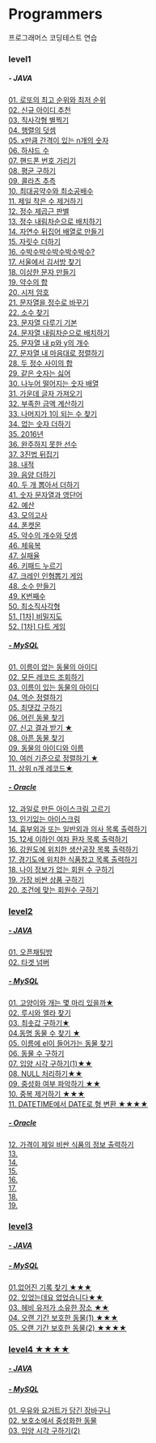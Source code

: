# Programmers
프로그래머스 코딩테스트 연습


### level1
#####  - JAVA

<a href="https://school.programmers.co.kr/learn/courses/30/lessons/77484">01. 로또의 최고 순위와 최저 순위</br>
<a href="https://school.programmers.co.kr/learn/courses/30/lessons/72410">02. 신규 아이디 추천 </br>
<a href="https://school.programmers.co.kr/learn/courses/30/lessons/12969">03. 직사각형 별찍기 </br>
<a href="https://school.programmers.co.kr/learn/courses/30/lessons/12950">04. 행렬의 덧셈</br>
<a href="https://school.programmers.co.kr/learn/courses/30/lessons/12954">05. x만큼 간격이 있는 n개의 숫자</br>
<a href="https://school.programmers.co.kr/learn/courses/30/lessons/12947">06. 하샤드 수</br>
<a href="https://school.programmers.co.kr/learn/courses/30/lessons/12948">07. 핸드폰 번호 가리기</br>
<a href="https://school.programmers.co.kr/learn/courses/30/lessons/12944">08. 평균 구하기</br>
<a href="https://school.programmers.co.kr/learn/courses/30/lessons/12943">09. 콜라츠 추측</br>
<a href="https://school.programmers.co.kr/learn/courses/30/lessons/12940">10. 최대공약수와 최소공배수</br>
<a href="https://school.programmers.co.kr/learn/courses/30/lessons/12935">11. 제일 작은 수 제거하기 </br>
<a href="https://school.programmers.co.kr/learn/courses/30/lessons/12934">12. 정수 제곱근 판별</br>
<a href="https://school.programmers.co.kr/learn/courses/30/lessons/12933">13. 정수 내림차순으로 배치하기</br>
<a href="https://school.programmers.co.kr/learn/courses/30/lessons/12932">14. 자연수 뒤집어 배열로 만들기 </br>
<a href="https://school.programmers.co.kr/learn/courses/30/lessons/12931">15. 자릿수 더하기 </br>
<a href="https://school.programmers.co.kr/learn/courses/30/lessons/12922">16. 수박수박수박수박수박수? </br>
<a href="https://school.programmers.co.kr/learn/courses/30/lessons/12919">17. 서울에서 김서방 찾기 </br>
<a href="https://school.programmers.co.kr/learn/courses/30/lessons/12930">18. 이상한 문자 만들기 </br>
<a href="https://school.programmers.co.kr/learn/courses/30/lessons/12928">19. 약수의 합 </br>
<a href="https://school.programmers.co.kr/learn/courses/30/lessons/12926">20. 시저 암호</br>
<a href="https://school.programmers.co.kr/learn/courses/30/lessons/12925">21. 문자열을 정수로 바꾸기 </br>
<a href="https://school.programmers.co.kr/learn/courses/30/lessons/12921">22. 소수 찾기</br>
<a href="https://school.programmers.co.kr/learn/courses/30/lessons/12918">23. 문자열 다루기 기본 </br>
<a href="https://school.programmers.co.kr/learn/courses/30/lessons/12917">24. 문자열 내림차순으로 배치하기</br>
<a href="https://school.programmers.co.kr/learn/courses/30/lessons/12916">25. 문자열 내 p와 y의 개수 </br>
<a href="https://school.programmers.co.kr/learn/courses/30/lessons/12915?language=java">27. 문자열 내 마음대로 정렬하기 </br>
<a href="https://school.programmers.co.kr/learn/courses/30/lessons/12912">28. 두 정수 사이의 합</br>
<a href="https://school.programmers.co.kr/learn/courses/30/lessons/12906">29. 같은 숫자는 싫어</br>
<a href="https://school.programmers.co.kr/learn/courses/30/lessons/12910">30. 나누어 떨어지는 숫자 배열</br>
<a href="https://school.programmers.co.kr/learn/courses/30/lessons/12903">31. 가운데 글자 가져오기 </br>
<a href="https://school.programmers.co.kr/learn/courses/30/lessons/82612">32. 부족한 금액 계산하기</br>
<a href="https://school.programmers.co.kr/learn/courses/30/lessons/87389">33. 나머지가 1이 되는 수 찾기</br>
<a href="https://school.programmers.co.kr/learn/courses/30/lessons/86051?language=java">34. 없는 숫자 더하기</br>
<a href="https://school.programmers.co.kr/learn/courses/30/lessons/12901">35. 2016년</br>
<a href="https://school.programmers.co.kr/learn/courses/30/lessons/42576">36. 완주하지 못한 선수</br>
<a href="https://school.programmers.co.kr/learn/courses/30/lessons/68935">37. 3진법 뒤집기</br>
<a href="https://school.programmers.co.kr/learn/courses/30/lessons/70128?language=java">38. 내적</br>
<a href="https://school.programmers.co.kr/learn/courses/30/lessons/76501">39. 음양 더하기</br>
<a href="https://school.programmers.co.kr/learn/courses/30/lessons/68644">40. 두 개 뽑아서 더하기</br>
<a href="https://school.programmers.co.kr/learn/courses/30/lessons/81301">41. 숫자 문자열과 영단어</br>
<a href="https://school.programmers.co.kr/learn/courses/30/lessons/12982">42. 예산</br>
<a href="https://school.programmers.co.kr/learn/courses/30/lessons/42840">43. 모의고사</br>
<a href="https://school.programmers.co.kr/learn/courses/30/lessons/1845">44. 폰켓몬</br>
<a href="https://school.programmers.co.kr/learn/courses/30/lessons/77884">45. 약수의 개수와 덧셈</br>
<a href="https://school.programmers.co.kr/learn/courses/30/lessons/42862">46. 체육복</br>
<a href="https://school.programmers.co.kr/learn/courses/30/lessons/42889">47. 실패율 </br>
<a href="https://school.programmers.co.kr/learn/courses/30/lessons/67256">46. 키패드 누르기</br>
<a href="https://school.programmers.co.kr/learn/courses/30/lessons/64061">47. 크레인 인형뽑기 게임</br>
<a href="https://school.programmers.co.kr/learn/courses/30/lessons/12977">48. 소수 만들기</br>
<a href="https://school.programmers.co.kr/learn/courses/30/lessons/42748">49. K번째수 </br>
<a href="https://school.programmers.co.kr/learn/courses/30/lessons/86491">50. 최소직사각형</br>
<a href="https://school.programmers.co.kr/learn/courses/30/lessons/17681">51. [1차] 비밀지도</br>
<a href="https://school.programmers.co.kr/learn/courses/30/lessons/17682">52. [1차] 다트 게임</br>

<!--
<a href="">53. </br>
-->


#####  - MySQL
<a href="https://school.programmers.co.kr/learn/courses/30/lessons/59039#">01. 이름이 없는 동물의 아이디</br>
<a href="https://school.programmers.co.kr/learn/courses/30/lessons/59034">02. 모든 레코드 조회하기</br>
<a href="https://school.programmers.co.kr/learn/courses/30/lessons/59407">03. 이름이 있는 동물의 아이디</br>
<a href="https://school.programmers.co.kr/learn/courses/30/lessons/59035">04. 역순 정렬하기</br>
<a href="https://school.programmers.co.kr/learn/courses/30/lessons/59415">05. 최댓값 구하기</br>
<a href="https://school.programmers.co.kr/learn/courses/30/lessons/59037">06. 어린 동물 찾기</br>
<a href="https://school.programmers.co.kr/learn/courses/30/lessons/92334?language=java">07. 신고 결과 받기 ★</br>
<a href="https://school.programmers.co.kr/learn/courses/30/lessons/59036#fn1">08. 아픈 동물 찾기</br>
<a href="https://school.programmers.co.kr/learn/courses/30/lessons/59403">09. 동물의 아이디와 이름</br>
<a href="https://school.programmers.co.kr/learn/courses/30/lessons/59404">10. 여러 기준으로 정렬하기 ★ </br>
<a href="https://school.programmers.co.kr/learn/courses/30/lessons/59405">11. 상위 n개 레코드★ </br>

#####  - Oracle
<a href="https://school.programmers.co.kr/learn/courses/30/lessons/133025?language=oracle">12. 과일로 만든 아이스크림 고르기</br>
<a href="https://school.programmers.co.kr/learn/courses/30/lessons/133024">13. 인기있는 아이스크림</br>
<a href="https://school.programmers.co.kr/learn/courses/30/lessons/132203">14. 흉부외과 또는 일반외과 의사 목록 출력하기</br>
<a href="https://school.programmers.co.kr/learn/courses/30/lessons/132201">15. 12세 이하인 여자 환자 목록 출력하기</br>
<a href="https://school.programmers.co.kr/learn/courses/30/lessons/131112">16. 강원도에 위치한 생산공장 목록 출력하기</br>
<a href="https://school.programmers.co.kr/learn/courses/30/lessons/131114?language=oracle">17. 경기도에 위치한 식품창고 목록 출력하기</br>
<a href="https://school.programmers.co.kr/learn/courses/30/lessons/131528">18. 나이 정보가 없는 회원 수 구하기</br>
<a href="https://school.programmers.co.kr/learn/courses/30/lessons/131697">19. 가장 비싼 상품 구하기</br>
<a href="https://school.programmers.co.kr/learn/courses/30/lessons/131535">20. 조건에 맞는 회원수 구하기</br>

### level2
#####  - JAVA
<a href="https://programmers.co.kr/learn/courses/30/lessons/42888">01. 오픈채팅방</br>
<a href="https://programmers.co.kr/learn/courses/30/lessons/43165">02. 타겟 넘버</br>
#####  - MySQL
<a href="https://school.programmers.co.kr/learn/courses/30/lessons/59040">01. 고양이와 개는 몇 마리 있을까★ </br>
<a href="https://school.programmers.co.kr/learn/courses/30/lessons/59046">02. 루시와 엘라 찾기 </br>
<a href="https://school.programmers.co.kr/learn/courses/30/lessons/59038">03. 최솟값 구하기★ </br>
<a href="https://school.programmers.co.kr/learn/courses/30/lessons/59041">04.동명 동물 수 찾기 ★</br>
<a href="https://school.programmers.co.kr/learn/courses/30/lessons/59047">05. 이름에 el이 들어가는 동물 찾기 </br>
<a href="https://school.programmers.co.kr/learn/courses/30/lessons/59406">06. 동물 수 구하기 </br>
<a href="https://school.programmers.co.kr/learn/courses/30/lessons/59412">07. 입양 시각 구하기(1)★★ </br>
<a href="https://school.programmers.co.kr/learn/courses/30/lessons/59410">08. NULL 처리하기★★</br>
<a href="https://school.programmers.co.kr/learn/courses/30/lessons/59409">09. 중성화 여부 파악하기 ★★</br>
<a href="https://school.programmers.co.kr/learn/courses/30/lessons/59408">10. 중복 제거하기 ★★★</br>
<a href="https://school.programmers.co.kr/learn/courses/30/lessons/59414">11. DATETIME에서 DATE로 형 변환 ★★★★</br>

#####  - Oracle
<a href="https://school.programmers.co.kr/learn/courses/30/lessons/131115">12. 가격이 제일 비싼 식품의 정보 출력하기</br>
<a href="">13. </br>
<a href="">14. </br>
<a href="">15. </br>
<a href="">16. </br>
<a href="">17. </br>
<a href="">18. </br>
<a href="">19. </br>


### level3
#####  - JAVA

#####  - MySQL
<a href="https://school.programmers.co.kr/learn/courses/30/lessons/59042">01.없어진 기록 찾기 ★★★</br>
<a href="https://school.programmers.co.kr/learn/courses/30/lessons/59043">02. 있었는데요 없었습니다★★</br>
<a href="https://school.programmers.co.kr/learn/courses/30/lessons/77487">03. 헤비 유저가 소유한 장소 ★★</br>
<a href="https://school.programmers.co.kr/learn/courses/30/lessons/59044">04. 오랜 기간 보호한 동물(1) ★★★</br>
<a href="https://school.programmers.co.kr/learn/courses/30/lessons/59411">05. 오랜 기간 보호한 동물(2) ★★★★</br>


### level4 ★★★★
#####  - JAVA

#####  - MySQL
<a href="https://school.programmers.co.kr/learn/courses/30/lessons/62284">01. 우유와 요거트가 담긴 장바구니 </br>
<a href="https://school.programmers.co.kr/learn/courses/30/lessons/59045">02. 보호소에서 중성화한 동물</br>
<a href="https://school.programmers.co.kr/learn/courses/30/lessons/59413">03. 입양 시각 구하기(2) </br>



